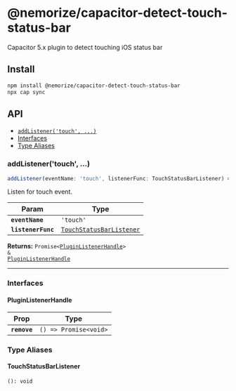 # @nemorize/capacitor-detect-touch-status-bar

Capacitor 5.x plugin to detect touching iOS status bar

## Install

```bash
npm install @nemorize/capacitor-detect-touch-status-bar
npx cap sync
```

## API

<docgen-index>

* [`addListener('touch', ...)`](#addlistenertouch)
* [Interfaces](#interfaces)
* [Type Aliases](#type-aliases)

</docgen-index>

<docgen-api>
<!--Update the source file JSDoc comments and rerun docgen to update the docs below-->

### addListener('touch', ...)

```typescript
addListener(eventName: 'touch', listenerFunc: TouchStatusBarListener) => Promise<PluginListenerHandle> & PluginListenerHandle
```

Listen for touch event.

| Param              | Type                                                                      |
| ------------------ | ------------------------------------------------------------------------- |
| **`eventName`**    | <code>'touch'</code>                                                      |
| **`listenerFunc`** | <code><a href="#touchstatusbarlistener">TouchStatusBarListener</a></code> |

**Returns:** <code>Promise&lt;<a href="#pluginlistenerhandle">PluginListenerHandle</a>&gt; & <a href="#pluginlistenerhandle">PluginListenerHandle</a></code>

--------------------


### Interfaces


#### PluginListenerHandle

| Prop         | Type                                      |
| ------------ | ----------------------------------------- |
| **`remove`** | <code>() =&gt; Promise&lt;void&gt;</code> |


### Type Aliases


#### TouchStatusBarListener

<code>(): void</code>

</docgen-api>
